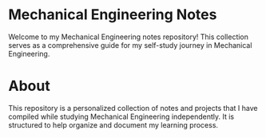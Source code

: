 # Mechanical Engineering Notes

Welcome to my Mechanical Engineering notes repository! This collection serves as a comprehensive guide for my self-study journey in Mechanical Engineering.

# About

This repository is a personalized collection of notes and projects that I have compiled while studying Mechanical Engineering independently. It is structured to help organize and document my learning process.
